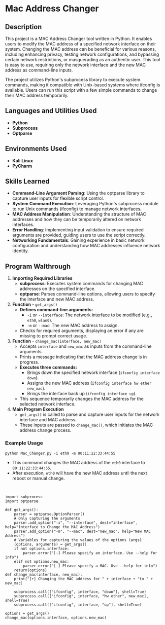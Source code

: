 # Mac Address Changer

<h2>Description</h2>
This project is a MAC Address Changer tool written in Python. It enables users to modify the MAC address of a specified network interface on their system. Changing the MAC address can be beneficial for various reasons, including enhancing privacy, testing network configurations, and bypassing certain network restrictions, or masquerading as an authentic user. This tool is easy to use, requiring only the network interface and the new MAC address as command-line inputs.

The project utilizes Python's subprocess library to execute system commands, making it compatible with Unix-based systems where ifconfig is available. Users can run this script with a few simple commands to change their MAC address temporarily.
<br />


<h2>Languages and Utilities Used</h2>

- <b>Python</b>
- <b>Subprocess</b> 
- <b>Optparse</b>

<h2>Environments Used </h2>

- <b>Kali Linux</b> 
- <b>PyCharm</b>

<h2>Skills Learned</h2>

- <b>Command-Line Argument Parsing</b>: Using the optparse library to capture user inputs for flexible script control.
- <b>System Command Execution</b>: Leveraging Python's subprocess module to run Unix commands (ifconfig) to manage network interfaces.
- <b>MAC Address Manipulation</b>: Understanding the structure of MAC addresses and how they can be temporarily altered on network interfaces.
- <b>Error Handling</b>: Implementing input validation to ensure required arguments are provided, guiding users to use the script correctly.
- <b>Networking Fundamentals</b>: Gaining experience in basic network configuration and understanding how MAC addresses influence network identity.

<h2>Program Walthrough</h2>
<ol>
  <li><b>Importing Required Libraries</b>
    <ul>
      <li><b>subprocess</b>: Executes system commands for changing MAC addresses on the specified interface.</li>
      <li><b>optparse</b>: Parses command-line options, allowing users to specify the interface and new MAC address.</li>
    </ul>
  </li>
  <li><b>Function</b> - <code>get_args()</code>
    <ul>
      <li><b>Defines command-line arguments:</b>
        <ul>
          <li><code>-i</code> or <code>--interface</code>: The network interface to be modified (e.g., <code>eth0</code>, <code>wlan0</code>).</li>
          <li><code>-m</code> or <code>--mac</code>: The new MAC address to assign.</li>
        </ul>
      </li>
      <li>Checks for required arguments, displaying an error if any are missing to prompt correct usage.</li>
    </ul>
  </li>
  <li><b>Function</b> - <code>change_mac(interface, new_mac)</code>
    <ul>
      <li>Accepts <code>interface</code> and <code>new_mac</code> as inputs from the command-line arguments.</li>
      <li>Prints a message indicating that the MAC address change is in progress.</li>
      <li><b>Executes three commands:</b>
        <ul>
          <li>Brings down the specified network interface (<code>ifconfig interface down</code>).</li>
          <li>Assigns the new MAC address (<code>ifconfig interface hw ether new_mac</code>).</li>
          <li>Brings the interface back up (<code>ifconfig interface up</code>).</li>
        </ul>
      </li>
      <li>This sequence temporarily changes the MAC address for the selected network interface.</li>
    </ul>
  </li>
  <li><b>Main Program Execution</b>
    <ul>
      <li><code>get_args()</code> is called to parse and capture user inputs for the network interface and MAC address.</li>
      <li>These inputs are passed to <code>change_mac()</code>, which initiates the MAC address change process.</li>
    </ul>
  </li>
</ol>

<h3>Example Usage</h3>

```commandline 
python Mac_Changer.py -i eth0 -m 00:11:22:33:44:55
````

<ul>
  <li>This command changes the MAC address of the <code>eth0</code> interface to <code>00:11:22:33:44:55</code>.</li>
  <li>After execution, <code>eth0</code> will have the new MAC address until the next reboot or manual change.</li>
</ul>

<br/>

```commandline
import subprocess
import optparse

def get_args():
    parser = optparse.OptionParser()
    # Only capturing the arguments
    parser.add_option("-i", "--interface", dest="interface", help="Interface to Change the MAC Address")
    parser.add_option("-m", "--mac", dest="new_mac", help="New MAC Address")
    # Variables for capturing the values of the options (args)
    (options, arguments) = get_args()
    if not options.interface:
        parser.error("[-] Please specify an interface. Use --help for info")
    elif not options.new_mac:
        parser.error("[-] Please specify a MAC. Use --help for info")
    return(options)
def change_mac(interface, new_mac):
    print("[+] Changing the MAC address for " + interface + "to " + new_mac)

    subprocess.call(["ifconfig", interface, "down"], shell=True)
    subprocess.call(["ifconfig", interface, "hw ether", new_mac], shell=True)
    subprocess.call(["ifconfig", interface, "up"], shell=True)

options = get_args()
change_mac(options.interface, options.new_mac)

````

<!--
 ```diff
- text in red
+ text in green
! text in orange
# text in gray
@@ text in purple (and bold)@@
```
--!>
